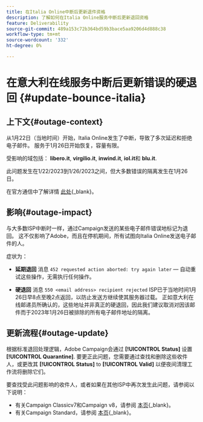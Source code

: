 ```yaml
---
title: 在Italia Online中断后更新退件资格
description: 了解如何在Italia Online服务中断后更新退回资格
feature: Deliverability
source-git-commit: 489a153c72b364bd59b3bace5aa9206d4d888c38
workflow-type: tm+mt
source-wordcount: '332'
ht-degree: 0%

---
```


# 在意大利在线服务中断后更新错误的硬退回 {#update-bounce-italia}

## 上下文{#outage-context}

从1月22日（当地时间）开始，Italia Online发生了中断，导致了多次延迟和拒绝电子邮件。 服务于1月26日开始恢复，容量有限。

受影响的域包括： **libero.it**, **virgilio.it**, **inwind.it**, **iol.it**&#x200B;和 **blu.it**.

此问题发生在1/22/2023到1/26/2023之间，但大多数错误的隔离发生在1月26日。

在官方通信中了解详情 [此处](https://tecnologia.libero.it/avviato-il-ritorno-online-di-libero-mail-e-virgilio-mail-66832){_blank}。


## 影响{#outage-impact}

与大多数ISP中断时一样，通过Campaign发送的某些电子邮件错误地标记为退回。 这不仅影响了Adobe，而且在停机期间，所有试图向Italia Online发送电子邮件的人。

症状为：

* **延期退回** 消息 `452 requested action aborted: try again later`  — 自动重试这些操作，无需执行任何操作。

* **硬退回** 消息 `550 <email address> recipient rejected` ISP已于当地时间1月26日早8点至晚2点返回，以防止发送方继续使其服务器过载。 正如意大利在线邮递员所确认的，这些地址并非真正的硬退回，因此我们建议取消对因该邮件而于2023年1月26日被排除的所有电子邮件地址的隔离。

## 更新流程{#outage-update}

根据标准退回处理逻辑，Adobe Campaign会通过 **[!UICONTROL Status]** 设置 **[!UICONTROL Quarantine]**. 要更正此问题，您需要通过查找和删除这些收件人，或更改其 **[!UICONTROL Status]** to **[!UICONTROL Valid]** 以便夜间清理工作流将删除它们。

要查找受此问题影响的收件人，或者如果在其他ISP中再次发生此问题，请参阅以下说明：

* 有关Campaign Classicv7和Campaign v8，请参阅 [本页](https://experienceleague.adobe.com/docs/campaign-classic/using/sending-messages/monitoring-deliveries/understanding-quarantine-management.html?lang=en#unquarantine-bulk){_blank}。
* 有关Campaign Standard，请参阅 [本页](https://experienceleague.adobe.com/docs/campaign-standard/using/testing-and-sending/monitoring-messages/understanding-quarantine-management.html?lang=en#unquarantine-bulk){_blank}。



